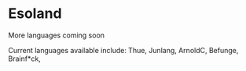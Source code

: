 # Esoland
More languages coming soon

Current languages available include:
Thue,
Junlang,
ArnoldC,
Befunge,
Brainf*ck,
